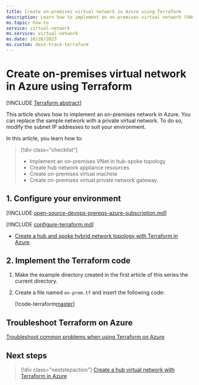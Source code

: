 ```yaml
---
title: Create on-premises virtual network in Azure using Terraform
description: Learn how to implement an on-premises virtual network (VNet) in Azure that houses local resources.
ms.topic: how-to
service: virtual-network
ms.service: virtual-network
ms.date: 10/26/2023
ms.custom: devx-track-terraform
---
```


# Create on-premises virtual network in Azure using Terraform

[!INCLUDE [Terraform abstract](./includes/abstract.md)]

This article shows how to implement an on-premises network in Azure. You can replace the sample network with a private virtual network. To do so, modify the subnet IP addresses to suit your environment.

In this article, you learn how to:

> [!div class="checklist"]
> * Implement an on-premises VNet in hub-spoke topology
> * Create hub network appliance resources
> * Create on-premises virtual machine
> * Create on-premises virtual private network gateway

## 1. Configure your environment

[!INCLUDE [open-source-devops-prereqs-azure-subscription.md](../includes/open-source-devops-prereqs-azure-subscription.md)]

[!INCLUDE [configure-terraform.md](includes/configure-terraform.md)]

- [Create a hub and spoke hybrid network topology with Terraform in Azure](./hub-spoke-introduction.md).

## 2. Implement the Terraform code

1. Make the example directory created in the first article of this series the current directory.

1. Create a file named `on-prem.tf` and insert the following code:

    [!code-terraform[master](../../terraform_samples/quickstart/301-hub-spoke/on-prem.tf)]
    
## Troubleshoot Terraform on Azure

[Troubleshoot common problems when using Terraform on Azure](troubleshoot.md)

## Next steps

> [!div class="nextstepaction"]
> [Create a hub virtual network with Terraform in Azure](./hub-spoke-hub-network.md)
